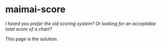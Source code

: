 # maimai-score

*I heard you prefer the old scoring system? Or looking for an acceptable total score of a chart?*

This page is the solution.
